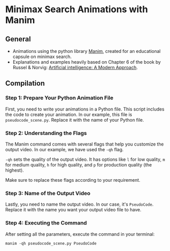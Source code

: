 # Minimax Search Animations with Manim

## General
* Animations using the python library [Manim](https://www.manim.community/), created for an educational capsule on minimax search.
* Explanations and examples heavily based on Chapter 6 of the book by Russel & Norvig: [Artificial intelligence: A Modern Approach](http://aima.cs.berkeley.edu/).

## Compilation

### Step 1: Prepare Your Python Animation File

First, you need to write your animations in a Python file. This script includes the code to create your animation. In our example, this file is `pseudocode_scene.py`. Replace it with the name of your Python file.

### Step 2: Understanding the Flags

The Manim command comes with several flags that help you customize the output video. In our example, we have used the `-qh` flag.

`-qh` sets the quality of the output video. It has options like `l` for low quality, `m` for medium quality, `h` for high quality, and `p` for production quality (the highest).

Make sure to replace these flags according to your requirement.

### Step 3: Name of the Output Video

Lastly, you need to name the output video. In our case, it's `PseudoCode`. Replace it with the name you want your output video file to have.

### Step 4: Executing the Command

After setting all the parameters, execute the command in your terminal:

```
manim -qh pseudocode_scene.py PseudoCode
```
